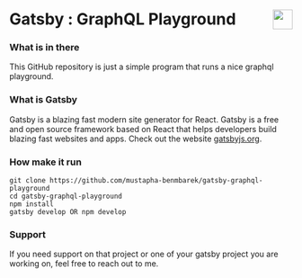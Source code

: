 # Gatsby : GraphQL Playground <img valign="bottom" align="right" height="35px" widht="35px" src="https://www.gatsbyjs.org/gatsby-monogram.svg" />

### What is in there
This GitHub repository is just a simple program that runs a nice graphql playground.


### What is Gatsby
Gatsby is a blazing fast modern site generator for React. Gatsby is a free and open source framework based on React that helps developers build blazing fast websites and apps. Check out the website [gatsbyjs.org](https://gatsbyjs.org).


### How make it run
```
git clone https://github.com/mustapha-benmbarek/gatsby-graphql-playground
cd gatsby-graphql-playground
npm install 
gatsby develop OR npm develop
```

### Support
If you need support on that project or one of your gatsby project you are working on, feel free to reach out to me.
